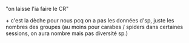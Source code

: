 
"on laisse l'ia faire le CR" 

\+ c'est la dèche pour nous pcq on a pas les données d'sp, juste les nombres des groupes
(au moins pour carabes / spiders dans certaines sessions, on aura nombre mais pas diversité sp.)